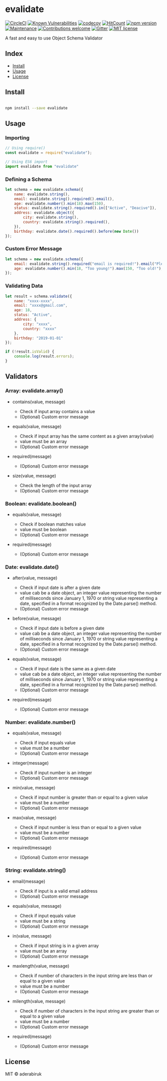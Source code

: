 # evalidate

[![CircleCI](https://circleci.com/gh/aderabiruk/evalidate.svg?style=svg)](https://circleci.com/gh/aderabiruk/evalidate)
[![Known Vulnerabilities](https://snyk.io/test/github/aderabiruk/evalidate/badge.svg?targetFile=package.json)](https://snyk.io/test/github/aderabiruk/evalidate?targetFile=package.json)
[![codecov](https://codecov.io/gh/aderabiruk/evalidate/branch/master/graph/badge.svg)](https://codecov.io/gh/aderabiruk/evalidate)
[![HitCount](http://hits.dwyl.com/aderabiruk/evalidate.svg)](http://hits.dwyl.com/aderabiruk/evalidate)
[![npm version](https://badge.fury.io/js/evalidate.svg)](https://badge.fury.io/js/evalidate)
[![Maintenance](https://img.shields.io/badge/Maintained%3F-yes-green.svg)](https://github.com/aderabiruk/evalidate)
[![Contributions welcome](https://img.shields.io/badge/contributions-welcome-brightgreen.svg?style=flat)](https://github.com/aderabiruk/evalidate/issues)
[![Gitter](https://badges.gitter.im/evalidate-community/community.svg)](https://gitter.im/evalidate-community/community?utm_source=badge&utm_medium=badge&utm_campaign=pr-badge)
[![MIT license](https://img.shields.io/badge/License-MIT-blue.svg)](https://lbesson.mit-license.org/)

A fast and easy to use Object Schema Validator

## Index

* [Install](#install)
* [Usage](#usage)
* [License](#license)

## Install

```bash

npm install --save evalidate

```

## Usage

### Importing

```js
// Using require()
const evalidate = require("evalidate");

// Using ES6 import
import evalidate from "evalidate"
```

### Defining a Schema

```js
let schema = new evalidate.schema({
    name: evalidate.string(),
    email: evalidate.string().required().email(),
    age: evalidate.number().min(18).max(150),
    status: evalidate.string().required().in(["Active", "Deacive"]),
    address: evalidate.object({
        city: evalidate.string(),
        country: evalidate.string().required(),
    }),
    birthday: evalidate.date().required().before(new Date())
});
```

### Custom Error Message

```js
let schema = new evalidate.schema({
    email: evalidate.string().required("email is required!").email("Please enter a valid email address!"),
    age: evalidate.number().min(18, "Too young!").max(150, "Too old!"),
});
```

### Validating Data

```js
let result = schema.validate({
    name: "xxxx-xxxx",
    email: "xxxx@gmail.com",
    age: 18,
    status: "Active",
    address: {
        city: "xxxx",
        country: "xxxx"
    },
    birthday: "2019-01-01"
});

if (!result.isValid) {
    console.log(result.errors);
}
```

## Validators

### Array: evalidate.array()

* contains(value, message)  
  * Check if input array contains a value
  * (Optional) Custom error message

* equals(value, message)
  * Check if input array has the same content as a given array(value)
  * value must be an array
  * (Optional) Custom error message

* required(message)
  * (Optional) Custom error message

* size(value, message)
  * Check the length of the input array
  * (Optional) Custom error message

### Boolean: evalidate.boolean()

* equals(value, message)
  * Check if boolean matches value
  * value must be boolean
  * (Optional) Custom error message

* required(message)
  * (Optional) Custom error message

### Date: evalidate.date()

* after(value, message)
  * Check if input date is after a given date
  * value cab be a date object, an integer value representing the number of milliseconds since January 1, 1970 or string value representing a date, specified in a format recognized by the Date.parse() method.
  * (Optional) Custom error message

* before(value, message)
  * Check if input date is before a given date
  * value cab be a date object, an integer value representing the number of milliseconds since January 1, 1970 or string value representing a date, specified in a format recognized by the Date.parse() method.
  * (Optional) Custom error message

* equals(value, message)
  * Check if input date is the same as a given date
  * value cab be a date object, an integer value representing the number of milliseconds since January 1, 1970 or string value representing a date, specified in a format recognized by the Date.parse() method.
  * (Optional) Custom error message

* required(message)
  * (Optional) Custom error message

### Number: evalidate.number()

* equals(value, message)
  * Check if input equals value
  * value must be a number
  * (Optional) Custom error message

* integer(message)
  * Check if input number is an integer
  * (Optional) Custom error message

* min(value, message)
  * Check if input number is greater than or equal to a given value
  * value must be a number
  * (Optional) Custom error message

* max(value, message)
  * Check if input number is less than or equal to a given value
  * value must be a number
  * (Optional) Custom error message

* required(message)
  * (Optional) Custom error message

### String: evalidate.string()

* email(message)
  * Check if input is a valid email address
  * (Optional) Custom error message

* equals(value, message)
  * Check if input equals value
  * value must be a string
  * (Optional) Custom error message

* in(value, message)
  * Check if input string is in a given array
  * value must be an array
  * (Optional) Custom error message

* maxlength(value, message)
  * Check if number of characters in the input string are less than or equal to a given value
  * value must be a number
  * (Optional) Custom error message

* milength(value, message)
  * Check if number of characters in the input string are greater than or equal to a given value
  * value must be a number
  * (Optional) Custom error message

* required(message)
  * (Optional) Custom error message

## License

MIT © aderabiruk

